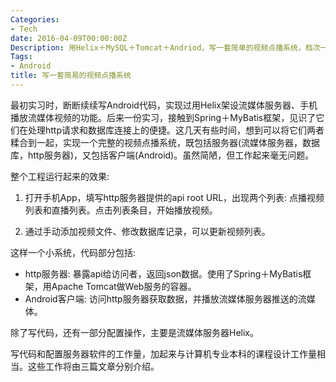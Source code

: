 ```yaml
---
Categories:
- Tech
date: 2016-04-09T00:00:00Z
Description: 用Helix＋MySQL＋Tomcat＋Andriod，写一套简单的视频点播系统，档次一下子就上来了。
Tags:
- Android
title: 写一套简易的视频点播系统
---
```


最初实习时，断断续续写Android代码，实现过用Helix架设流媒体服务器、手机播放流媒体视频的功能。后来一份实习，接触到Spring＋MyBatis框架，见识了它们在处理http请求和数据库连接上的便捷。这几天有些时间，想到可以将它们两者糅合到一起，实现一个完整的视频点播系统，既包括服务器(流媒体服务器，数据库，http服务器)，又包括客户端(Android)。虽然简陋，但工作起来毫无问题。   

整个工程运行起来的效果:    

1. 打开手机App，填写http服务器提供的api root URL，出现两个列表: 点播视频列表和直播列表。点击列表条目，开始播放视频。    

2. 通过手动添加视频文件、修改数据库记录，可以更新视频列表。     


这样一个小系统，代码部分包括:    

- http服务器: 暴露api给访问者，返回json数据。使用了Spring＋MyBatis框架，用Apache Tomcat做Web服务的容器。    
- Android客户端: 访问http服务器获取数据，并播放流媒体服务器推送的流媒体。    

除了写代码，还有一部分配置操作，主要是流媒体服务器Helix。    

写代码和配置服务器软件的工作量，加起来与计算机专业本科的课程设计工作量相当。这些工作将由三篇文章分别介绍。      


